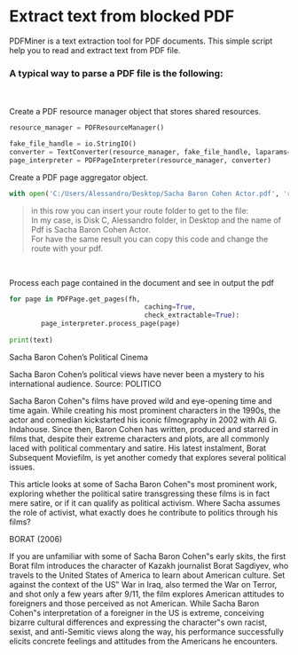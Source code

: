 # Extract text from blocked PDF

PDFMiner is a text extraction tool for PDF documents. 
This simple script help you to read and extract text from PDF file.<br/>

### A typical way to parse a PDF file is the following:
<br>
<br>
Create a PDF resource manager object that stores shared resources.

```python
resource_manager = PDFResourceManager()

fake_file_handle = io.StringIO()
converter = TextConverter(resource_manager, fake_file_handle, laparams=LAParams())
page_interpreter = PDFPageInterpreter(resource_manager, converter)
```

Create a PDF page aggregator object.

```python
with open('C:/Users/Alessandro/Desktop/Sacha Baron Cohen Actor.pdf', 'rb') 
```
> in this row you can insert your route folder to get to the file:<br/>
>In my case, is Disk C, Alessandro folder, in Desktop and the name of Pdf is Sacha Baron Cohen Actor.<br/>
>For have the same result you can copy this code and change the route with your pdf. <br/>
<br>

Process each page contained in the document and see in output the pdf 

```python
for page in PDFPage.get_pages(fh,
                                  caching=True,
                                  check_extractable=True):
        page_interpreter.process_page(page)
        
print(text)
```


Sacha Baron Cohen’s Political Cinema 

Sacha Baron Cohen’s political views have never been a mystery to his international audience. Source: 
POLITICO  

Sacha Baron Cohen‟s films have proved wild and eye-opening time and time again. While creating 
his most prominent characters in the 1990s, the actor and comedian kickstarted his iconic 
filmography in 2002 with Ali G. Indahouse. Since then, Baron Cohen has written, produced and 
starred in films that, despite their extreme characters and plots, are all commonly laced with 
political commentary and satire. His latest instalment, Borat Subsequent Moviefilm, is yet another 
comedy that explores several political issues.  

This article looks at some of Sacha Baron Cohen‟s most prominent work, exploring whether the 
political satire transgressing these films is in fact mere satire, or if it can qualify as political 
activism. Where Sacha assumes the role of activist, what exactly does he contribute to politics 
through his films?  

BORAT (2006)  

If you are unfamiliar with some of Sacha Baron Cohen‟s early skits, the first Borat film introduces 
the character of Kazakh journalist Borat Sagdiyev, who travels to the United States of America to 
learn about American culture. Set against the context of the US‟ War in Iraq, also termed the War 
on Terror, and shot only a few years after 9/11, the film explores American attitudes to foreigners 
and those perceived as not American. While Sacha Baron Cohen‟s interpretation of a foreigner in 
the US is extreme, conceiving bizarre cultural differences and expressing the character‟s own racist, 
sexist, and anti-Semitic views along the way, his performance successfully elicits concrete feelings 
and attitudes from the Americans he encounters.  

